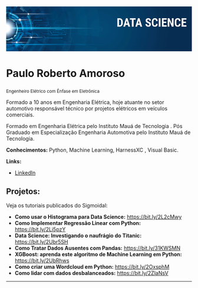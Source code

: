 
<p align="center">
  <img src="banner.png" >
</p>

# Paulo Roberto Amoroso
<sub>Engenheiro Elétrico com Ênfase em Eletrônica</sub>

Formado a 10 anos em Engenharia Elétrica, hoje atuante no setor automotivo responsável técnico por projetos elétricos em veículos comerciais.

Formado em Engenharia Elétrica pelo Instituto Mauá de Tecnologia .
Pós Graduado em Especialização Engenharia Automotiva pelo Instituto Mauá de Tecnologia.

**Conhecimentos:** Python, Machine Learning, HarnessXC , Visual Basic.

**Links:**
* [LinkedIn](https://br.linkedin.com/in/paulo-amoroso-04782a29)



## Projetos:
Veja os tutoriais publicados do Sigmoidal:

* **Como usar o Histograma para Data Science:** https://bit.ly/2L2cMwy
* **Como Implementar Regressão Linear com Python:** https://bit.ly/2Li5pzY
* **Data Science: Investigando o naufrágio do Titanic:** https://bit.ly/2Ubr5SH
* **Como Tratar Dados Ausentes com Pandas:** https://bit.ly/31KWSMN
* **XGBoost: aprenda este algoritmo de Machine Learning em Python:** https://bit.ly/2UbRhws
* **Como criar uma Wordcloud em Python:** https://bit.ly/2OxsphM
* **Como lidar com dados desbalanceados:** https://bit.ly/2ZlaNsV

---





